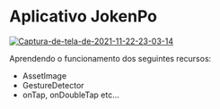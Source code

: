 # Aplicativo JokenPo

<a href="https://ibb.co/VYDg8VG"><img src="https://i.ibb.co/CKvbFBy/Captura-de-tela-de-2021-11-22-23-03-14.png" alt="Captura-de-tela-de-2021-11-22-23-03-14" border="0"></a>

Aprendendo o funcionamento dos seguintes recursos:
- AssetImage
- GestureDetector
- onTap, onDoubleTap etc...
